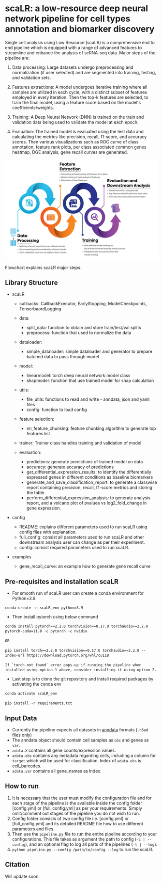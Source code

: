 # scaLR: a low-resource deep neural network pipeline for cell types annotation and biomarker discovery

Single cell analysis using Low Resource (scaLR) is a comprehensive end to end pipeline which is equipped with a range of advanced features to streamline and enhance the analysis of scRNA-seq data. Major steps of the pipeline are:

1. Data processing: Large datasets undergo preprocessing and normalization (if user selected) and are segmented into training, testing, and validation sets. 

2. Features extractions: A model undergoes iterative training where all samples are utilized in each cycle, with a distinct subset of features employed in every iteration. Then the top-k features are selected, to train the final model, using a feature score based on the model's coefficients/weights.

3. Training: A Deep Neural Network (DNN) is trained on the train and validation data being used to validate the model at each epoch.

4. Evaluation: The trained model is evaluated using the test data and calculating the metrics like precision, recall, f1-score, and accuracy scores. Then various visualizations such as ROC curve of class annotation, feature rank plots, per class associated common genes heatmap, DGE analysis, gene recall curves are generated.

![image.jpg](Schematic-of-scPipeline.jpg)

Flowchart explains scaLR major steps.

## Library Structure

- scaLR
    - callbacks: CallbackExecutor, EarlyStopping, ModelCheckpoints, TensorbaordLogging
    - data:
        - split_data: function to obtain and store train/test/val splits
        - preprocess: function that used to normalize the data 
    - dataloader:
        - simple_dataloader: simple dataloader and generator to prepare batched data to pass through model
    - model:
        - linearmodel: torch deep neural network model class
        - shapmodel: function that use trained model for shap calculation
    - utils:
        - file_utils: functions to read and write - anndata, json and yaml files
        - config: function to load config
 
    - feature selection:
        - nn_feature_chunking: feature chunking algorithm to generate top features list
    - trainer: Trainer class handles training and validation of model
    - evaluation:
        - predictions: generate predictions of trained model on data
        - accuracy: generate accuracy of predictions
        - get_differential_expression_results: to identify the differentially expressed genes in different conditions as baseline biomarkers
        - generate_and_save_classification_report: to generate a classwise report containing precision, recall, f1-score metrics and storing the table
        - perform_differential_expression_analysis: to generate analysis report, and a volcano plot of pvalues vs log2_fold_change in gene expression.

- config
  
   - README: explains different parameters used to run scaLR using config files with explanation.
   - full_config: consist all parameters used to run scaLR and other downstream analysis user can change as per their experiment.
   - config: consist required parameters used to run scaLR.


- examples
  
   - gene_recall_curve: an example how to generate gene recall curve

## Pre-requisites and installation scaLR


- For smooth run of scaLR user can create a conda environment for Python=3.9

```
conda create -n scaLR_env python=3.9

```

- Then install pytorch using below command

```
conda install pytorch==2.2.0 torchvision==0.17.0 torchaudio==2.2.0 pytorch-cuda=11.8 -c pytorch -c nvidia

OR

pip install torch==2.2.0 torchvision==0.17.0 torchaudio==2.2.0 --index-url https://download.pytorch.org/whl/cu118

If `torch not found` error pops-up if running the pipeline when installed using option 1 above, consider installing it using option 2.
```


- Last step is to clone the git repository and install required packages by activating the conda env


```
conda activate scaLR_env

pip install -r requirements.txt

```

## Input Data
- Currently the pipeline expects all datasets in [anndata](https://anndata.readthedocs.io/en/latest/tutorials/notebooks/getting-started.html) formats (`.h5ad` files only)
- The anndata object should contain cell samples as `obs` and genes as `var`.
- `adata.X` contains all gene counts/expression values.
- `adata.obs` contains any metadata regarding cells, including a column for `target` which will be used for classification. Index of `adata.obs` is cell_barcodes.
- `adata.var` contains all gene_names as Index.


## How to run

1. It is necessary that the user must modify the configuration file and for each stage of the pipeline is the available inside the config folder [config.yml] or [full_config.yml] as per your requirements. Simply omit/comment out stages of the pipeline you do not wish to run.
2. Config folder consists of two config file i.e. [config.yml] or [full_config.yml] and its detailed README file how to use different parameters and files.
3. Then use the `pipeline.py` file to run the entire pipeline according to your configurations. This file takes as argument the path to config (`-c | --config`), and an optional flag to log all parts of the pipelines (`-l | --log`).
4. `python pipeline.py --config /path/to/config --log` to run the scaLR. 


## Citation
Will update soon.